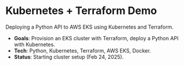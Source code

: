 # Kubernetes + Terraform Demo
Deploying a Python API to AWS EKS using Kubernetes and Terraform.

- **Goals**: Provision an EKS cluster with Terraform, deploy a Python API with Kubernetes.  
- **Tech**: Python, Kubernetes, Terraform, AWS EKS, Docker.  
- **Status**: Starting cluster setup (Feb 24, 2025).  
